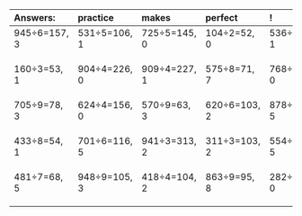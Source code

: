 | Answers: | practice | makes | perfect | ! |
| :--- | :--- | :--- | :--- | :--- |
| 945÷6=157, 3 | 531÷5=106, 1 | 725÷5=145, 0 | 104÷2=52, 0 | 536÷5=107, 1 | 
|   |   |   |   |   | 
|   |   |   |   |   | 
|   |   |   |   |   | 
| 160÷3=53, 1 | 904÷4=226, 0 | 909÷4=227, 1 | 575÷8=71, 7 | 768÷8=96, 0 | 
|   |   |   |   |   | 
|   |   |   |   |   | 
|   |   |   |   |   | 
| 705÷9=78, 3 | 624÷4=156, 0 | 570÷9=63, 3 | 620÷6=103, 2 | 878÷9=97, 5 | 
|   |   |   |   |   | 
|   |   |   |   |   | 
|   |   |   |   |   | 
| 433÷8=54, 1 | 701÷6=116, 5 | 941÷3=313, 2 | 311÷3=103, 2 | 554÷9=61, 5 | 
|   |   |   |   |   | 
|   |   |   |   |   | 
|   |   |   |   |   | 
| 481÷7=68, 5 | 948÷9=105, 3 | 418÷4=104, 2 | 863÷9=95, 8 | 282÷3=94, 0 | 
|   |   |   |   |   | 
|   |   |   |   |   | 
|   |   |   |   |   | 
